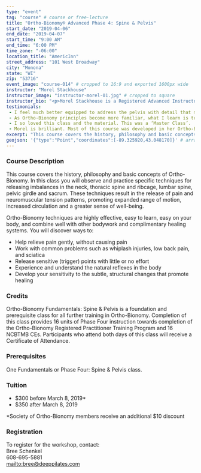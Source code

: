 ```yaml
---
type: "event"
tag: "course" # course or free-lecture
title: "Ortho-Bionomy® Advanced Phase 4: Spine & Pelvis"
start_date: "2019-04-06"
end_date: "2019-04-07"
start_time: "9:00 AM"
end_time: "6:00 PM"
time_zone: "-06:00"
location_title: "AmericInn"
street_address: "101 West Broadway"
city: "Monona"
state: "WI"
zip: "53716"
event_image: "course-014" # cropped to 16:9 and exported 1600px wide
instructor: "Morel Stackhouse"
instructor_image: "instructor-morel-01.jpg" # cropped to square
instructor_bio: "<p>Morel Stackhouse is a Registered Advanced Instructor with the Society of Ortho-Bionomy International. She began her study of Ortho-Bionomy in 1984 and was fortunate to have studied with Arthur Lincoln Pauls D.O., the system's Founder.</p><p>Morel has been teaching throughout the US since 1989. She enjoys introducing this bodywork system to others and working with students to develop their skill and confidence as they grow with the work. She is approved by the National Certification Board for Therapeutic Massage and Bodywork (NCBTMB) as a Continuing Education Approved Provider.</p>"
testimonials: 
 - I feel much better equipped to address the pelvis with detail that makes a difference.
 - As Ortho‐Bionomy principles become more familiar, what I learn is to the point and profound. I like the atmosphere of exploring together as we clarify the techniques.
 - I so loved this class and the material. This was a ‘Master Class’.
 - Morel is brilliant. Most of this course was developed in her Ortho‐Bionomy practice. Awesome!
excerpt: "This course covers the history, philosophy and basic concepts of Ortho-Bionomy. In this class you will observe and practice specific techniques for releasing imbalances in the neck, thoracic spine and ribcage, lumbar spine, pelvic girdle and sacrum. These techniques result in the release of pain and neuromuscular tension patterns, promoting expanded range of motion, increased circulation and a greater sense of well-being."
geojson: '{"type":"Point","coordinates":[-89.325920,43.048170]}' # array format: [lon, lat]
---
```


### Course Description

This course covers the history, philosophy and basic concepts of Ortho-Bionomy. In this class you will observe and practice specific techniques for releasing imbalances in the neck, thoracic spine and ribcage, lumbar spine, pelvic girdle and sacrum. These techniques result in the release of pain and neuromuscular tension patterns, promoting expanded range of motion, increased circulation and a greater sense of well-being.

Ortho-Bionomy techniques are highly effective, easy to learn, easy on your body, and combine well with other bodywork and complimentary healing systems. You will discover ways to:

 - Help relieve pain gently, without causing pain
 - Work with common problems such as whiplash injuries, low back pain, and sciatica
 - Release sensitive (trigger) points with little or no effort
 - Experience and understand the natural reflexes in the body
 - Develop your sensitivity to the subtle, structural changes that promote healing

### Credits

Ortho-Bionomy Fundamentals: Spine & Pelvis is a foundation and prerequisite class for all further training in Ortho-Bionomy. Completion of this class provides 16 units of Phase Four instruction towards completion of the Ortho-Bionomy Registered Practitioner Training Program and 16 NCBTMB CEs. Participants who attend both days of this class will receive a Certificate of Attendance.

### Prerequisites

One Fundamentals or Phase Four: Spine & Pelvis class.

### Tuition

 - $300 before March 8, 2019&ast;
 - $350 after March 8, 2019

&ast;Society of Ortho-Bionomy members receive an additional $10 discount

### Registration

To register for the workshop, contact:  
Bree Schenkel  
608-695-5881  
[mailto:bree@deeppilates.com](bree@deeppilates.com)
